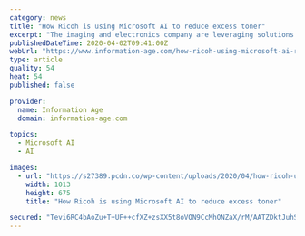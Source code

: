 ```yaml
---
category: news
title: "How Ricoh is using Microsoft AI to reduce excess toner"
excerpt: "The imaging and electronics company are leveraging solutions available on Microsoft Azure, including IoT Hub, Stream Analytics, Databricks and DevOps, in order to ensure efficient usage of toner. It’s predicted that the use of Microsoft AI by Ricoh will save the company over £200,000 a year. Richard Aston, digital operations engineering ..."
publishedDateTime: 2020-04-02T09:41:00Z
webUrl: "https://www.information-age.com/how-ricoh-using-microsoft-ai-reduce-excess-toner-123488755/"
type: article
quality: 54
heat: 54
published: false

provider:
  name: Information Age
  domain: information-age.com

topics:
  - Microsoft AI
  - AI

images:
  - url: "https://s27389.pcdn.co/wp-content/uploads/2020/04/how-ricoh-using-microsoft-ai-reduce-excess-toner.jpeg"
    width: 1013
    height: 675
    title: "How Ricoh is using Microsoft AI to reduce excess toner"

secured: "Tevi6RC4bAoZu+T+UF++cfXZ+zsXX5t8oVON9CcMhONZaX/rM/AATZDktJuhSG+xjqJmcCTAifWRI8tuY9Jhsh5atAeMWtzdBgVcNbRIWgNr6sGt2oqw1KS2crKbPqb9JSo9UG+3h9GqhCi2msToQzRl1O7pZLhMUMKcpkEtrmHRWcNaED5jKh4eo+shqyiux2M+EzFHXidC728FTUlqhKVO2Xox8vZxwl0Ej9l654u6YhNTBeJ4HIUvXr/IIpjOh/CQov8ZXKlmHA3DX1BWwqFZW/VXr9j6E7I6SoaV/fNULfEbRRBCZki7aa29tbjxy5+hvHIhqvhgMcKCBE2eJO01Be4irEgiA87V7SPuDjwBT+Bjc0lqM7dQa5L6ZZOM9csmvKXLeHFCu60DyTA8sqWbIXQKjxfb6N39MFYl1T5cSMJLPfCaHffGTGrOwfC6InW9HVB/o9vfr0sFUGLrGvg8xahlJv1+hRlVvNbAXYk=;U7/FsvIa+WPCQia1uSF+5A=="
---
```


